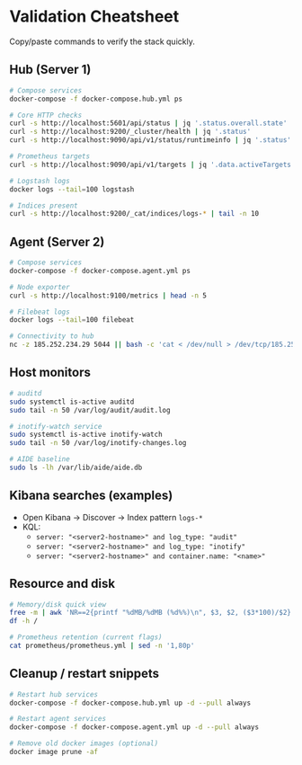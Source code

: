 # Validation Cheatsheet

Copy/paste commands to verify the stack quickly.

## Hub (Server 1)

```bash
# Compose services
docker-compose -f docker-compose.hub.yml ps

# Core HTTP checks
curl -s http://localhost:5601/api/status | jq '.status.overall.state'     # Kibana
curl -s http://localhost:9200/_cluster/health | jq '.status'              # Elasticsearch
curl -s http://localhost:9090/api/v1/status/runtimeinfo | jq '.status'    # Prometheus

# Prometheus targets
curl -s http://localhost:9090/api/v1/targets | jq '.data.activeTargets | length'

# Logstash logs
docker logs --tail=100 logstash

# Indices present
curl -s http://localhost:9200/_cat/indices/logs-* | tail -n 10
```

## Agent (Server 2)

```bash
# Compose services
docker-compose -f docker-compose.agent.yml ps

# Node exporter
curl -s http://localhost:9100/metrics | head -n 5

# Filebeat logs
docker logs --tail=100 filebeat

# Connectivity to hub
nc -z 185.252.234.29 5044 || bash -c 'cat < /dev/null > /dev/tcp/185.252.234.29/5044' && echo OK || echo FAIL
```

## Host monitors

```bash
# auditd
sudo systemctl is-active auditd
sudo tail -n 50 /var/log/audit/audit.log

# inotify-watch service
sudo systemctl is-active inotify-watch
sudo tail -n 50 /var/log/inotify-changes.log

# AIDE baseline
sudo ls -lh /var/lib/aide/aide.db
```

## Kibana searches (examples)

- Open Kibana → Discover → Index pattern `logs-*`
- KQL:
  - `server: "<server2-hostname>" and log_type: "audit"`
  - `server: "<server2-hostname>" and log_type: "inotify"`
  - `server: "<server2-hostname>" and container.name: "<name>"`

## Resource and disk

```bash
# Memory/disk quick view
free -m | awk 'NR==2{printf "%dMB/%dMB (%d%%)\n", $3, $2, ($3*100)/$2}'
df -h /

# Prometheus retention (current flags)
cat prometheus/prometheus.yml | sed -n '1,80p'
```

## Cleanup / restart snippets

```bash
# Restart hub services
docker-compose -f docker-compose.hub.yml up -d --pull always

# Restart agent services
docker-compose -f docker-compose.agent.yml up -d --pull always

# Remove old docker images (optional)
docker image prune -af
```
